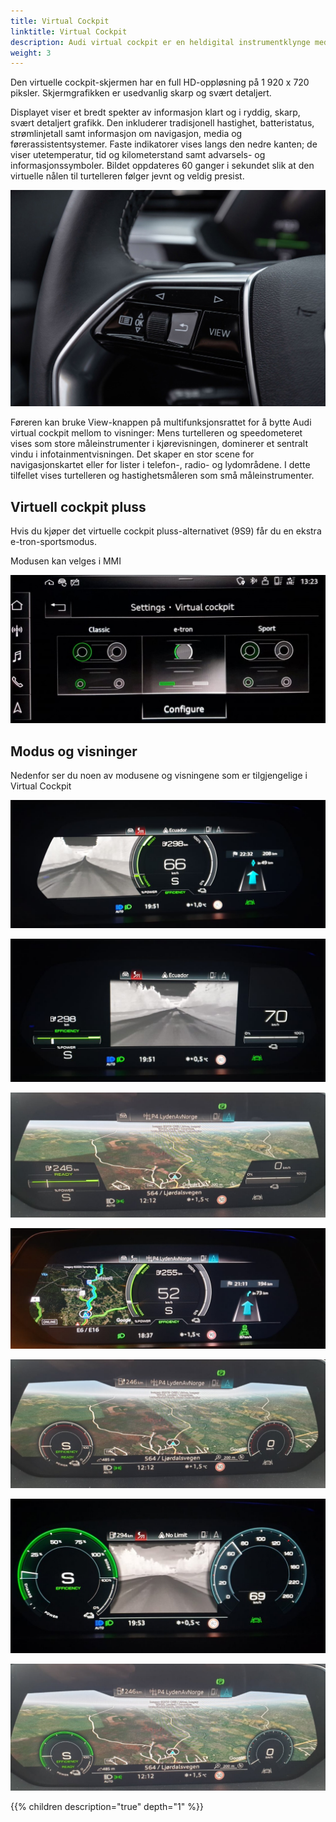 ```yaml
---
title: Virtual Cockpit
linktitle: Virtual Cockpit
description: Audi virtual cockpit er en heldigital instrumentklynge med en 12,3-tommers TFT-skjerm.
weight: 3
---
```


Den virtuelle cockpit-skjermen har en full HD-oppløsning på 1 920 x 720 piksler. Skjermgrafikken er usedvanlig skarp og svært detaljert.

Displayet viser et bredt spekter av informasjon klart og i ryddig, skarp, svært detaljert grafikk. Den inkluderer tradisjonell hastighet, batteristatus, strømlinjetall samt informasjon om navigasjon, media og førerassistentsystemer. Faste indikatorer vises langs den nedre kanten; de viser utetemperatur, tid og kilometerstand samt advarsels- og informasjonssymboler. Bildet oppdateres 60 ganger i sekundet slik at den virtuelle nålen til turtelleren følger jevnt og veldig presist.

![View control](viewcontrol.jpg "Virtuell cockpitvisning styres på rattet")

Føreren kan bruke View-knappen på multifunksjonsrattet for å bytte Audi virtual cockpit mellom to visninger: Mens turtelleren og speedometeret vises som store måleinstrumenter i kjørevisningen, dominerer et sentralt vindu i infotainmentvisningen. Det skaper en stor scene for navigasjonskartet eller for lister i telefon-, radio- og lydområdene. I dette tilfellet vises turtelleren og hastighetsmåleren som små måleinstrumenter.

## Virtuell cockpit pluss

Hvis du kjøper det virtuelle cockpit pluss-alternativet (9S9) får du en ekstra e-tron-sportsmodus.

Modusen kan velges i MMI

![Virtuelle cockpit-moduser](virtualcockpit_settings.jpg "Virtuelle cockpit-moduser")

## Modus og visninger

Nedenfor ser du noen av modusene og visningene som er tilgjengelige i Virtual Cockpit


![Virtuell cockpit](view_etron_1.png " Virtual Cockpit e-tron-modus infotainmentvisning - Nightvision")

![Virtuell cockpit](view_etron_2.png " Virtual Cockpit e-tron-modus infotainmentvisning - Nightvision")

![Virtuell cockpit](view_etron_3.png " Virtual Cockpit e-tron-modus infotainmentvisning - Navigasjon med Google maps")

![Virtuell cockpit](view_etron_4.png " Virtual Cockpit e-tron-modus kjørevisning - Navigasjon med Google-kart og aktiv rute")

![Virtuell cockpit](view_sport_1.png " Virtual Cockpit sportsmodus infotainmentvisning - Navigering med Google maps")

![Virtuell cockpit](view_standard_1.png " Virtual Cockpit standardmodus - Nightvision")

![Virtuell cockpit](view_standard_2.png "Virtual Cockpit standardmodus infotainmentvisning - Navigasjon med Google maps")

{{% children description="true" depth="1" %}}
